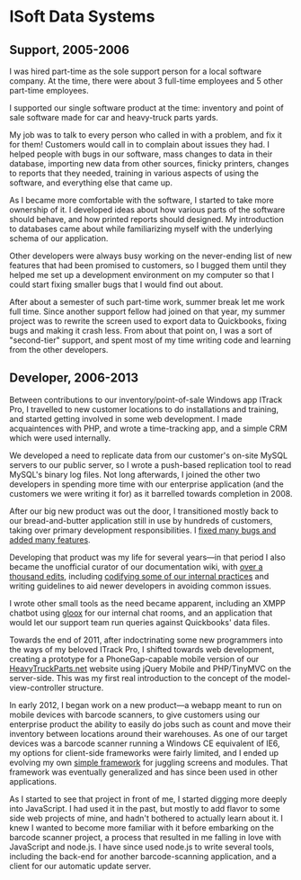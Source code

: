 ISoft Data Systems
=====

Support, 2005-2006
-----
I was hired part-time as the sole support person for a local software company. At the time, there were about 3 full-time employees and 5 other part-time employees.

I supported our single software product at the time: inventory and point of sale software made for car and heavy-truck parts yards.

My job was to talk to every person who called in with a problem, and fix it for them!  Customers would call in to complain about issues they had.  I helped people with bugs in our software, mass changes to data in their database, importing new data from other sources, finicky printers, changes to reports that they needed, training in various aspects of using the software, and everything else that came up.

As I became more comfortable with the software, I started to take more ownership of it.  I developed ideas about how various parts of the software should behave, and how printed reports should designed.  My introduction to databases came about while familiarizing myself with the underlying schema of our application.

Other developers were always busy working on the never-ending list of new features that had been promised to customers, so I bugged them until they helped me set up a development environment on my computer so that I could start fixing smaller bugs that I would find out about.

After about a semester of such part-time work, summer break let me work full time.  Since another support fellow had joined on that year, my summer project was to rewrite the screen used to export data to Quickbooks, fixing bugs and making it crash less.  From about that point on, I was a sort of "second-tier" support, and spent most of my time writing code and learning from the other developers.

Developer, 2006-2013
-----
Between contributions to our inventory/point-of-sale Windows app ITrack Pro, I travelled to new customer locations to do installations and training, and started getting involved in some web development.  I made acquaintences with PHP, and wrote a time-tracking app, and a simple CRM which were used internally.

We developed a need to replicate data from our customer's on-site MySQL servers to our public server, so I wrote a push-based replication tool to read MySQL's binary log files.  Not long afterwards, I joined the other two developers in spending more time with our enterprise application (and the customers we were writing it for) as it barrelled towards completion in 2008.

After our big new product was out the door, I transitioned mostly back to our bread-and-butter application still in use by hundreds of customers, taking over primary development responsibilities.  I [fixed many bugs and added many features](http://bugzitsu.isoftdata.com/buglist.cgi?resolution=FIXED&emailtype1=substring&query_format=advanced&emailassigned_to1=1&bug_status=RESOLVED&bug_status=VERIFIED&bug_status=CLOSED&email1=jduff%40isoftdata.com).

Developing that product was my life for several years—in that period I also became the unofficial curator of our documentation wiki, with [over a thousand edits](http://wikido.isoftdata.com/index.php?title=Special:Contributions&limit=200&target=Duff), including [codifying some of our internal practices](http://wikido.isoftdata.com/index.php/Things_ISoft_employees_should_know) and writing guidelines to aid newer developers in avoiding common issues.

I wrote other small tools as the need became apparent, including an XMPP chatbot using [gloox](http://www.camaya.net/gloox/) for our internal chat rooms, and an application that would let our support team run queries against Quickbooks' data files.

Towards the end of 2011, after indoctrinating some new programmers into the ways of my beloved ITrack Pro, I shifted towards web development, creating a prototype for a PhoneGap-capable mobile version of our [HeavyTruckParts.net](http://www.heavytruckparts.net/) website using jQuery Mobile and PHP/TinyMVC on the server-side.  This was my first real introduction to the concept of the model-view-controller structure.

In early 2012, I began work on a new product—a webapp meant to run on mobile devices with barcode scanners, to give customers using our enterprise product the ability to easily do jobs such as count and move their inventory between locations around their warehouses.  As one of our target devices was a barcode scanner running a Windows CE equivalent of IE6, my options for client-side frameworks were fairly limited, and I ended up evolving my own [simple framework](http://wikido.isoftdata.com/index.php/Web_development/CatHerder) for juggling screens and modules.  That framework was eventually generalized and has since been used in other applications.

As I started to see that project in front of me, I started digging more deeply into JavaScript.  I had used it in the past, but mostly to add flavor to some side web projects of mine, and hadn't bothered to actually learn about it.  I knew I wanted to become more familiar with it before embarking on the barcode scanner project, a process that resulted in me falling in love with JavaScript and node.js.  I have since used node.js to write several tools, including the back-end for another barcode-scanning application, and a client for our automatic update server.
